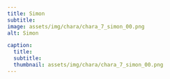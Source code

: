 ```yaml
---
title: Simon
subtitle: 
image: assets/img/chara/chara_7_simon_00.png
alt: Simon

caption:
  title:
  subtitle: 
  thumbnail: assets/img/chara/chara_7_simon_00.png
---
```

